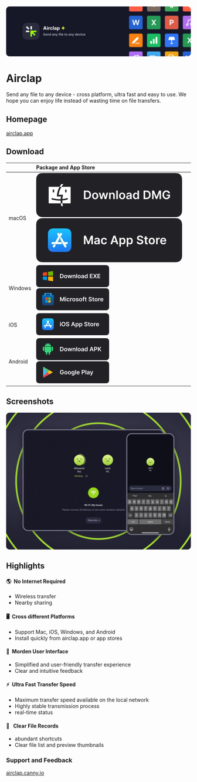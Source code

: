 [![banner](images/banner.webp)](https://www.airclap.app)
# Airclap
Send any file to any device - cross platform, ultra fast and easy to use. We hope you can enjoy life instead of wasting time on file transfers.

## Homepage
[airclap.app](https://www.airclap.app)

## Download
| | Package and App Store |
|:--|:--|
| macOS | [<img src="images/dmg.webp" alt="dmg" max-width=“199px” height="auto">](https://github.com/Gentleflow/Airclap/releases/latest/download/Airclap-macos.dmg) [<img src="images/mac.webp" alt="mac app store" max-width=“199px” height="auto">](https://apps.apple.com/app/%E7%89%87%E8%AF%AD/id6467128147) |
| Windows | [<img src="images/exe.webp" alt="dmg" width="199" height="60">](https://github.com/Gentleflow/Airclap/releases/latest/download/Airclap-windows.exe) <br> [<img src="images/ms.webp" alt="microsoft store" width="199" height="60">](https://www.microsoft.com/store/productId/9N19C4QDKR6D)|
| iOS  | [<img src="images/ios.webp" alt="ios app store" width="199" height="60">](https://apps.apple.com/app/%E7%89%87%E8%AF%AD/id6467128147) |
| Android | [<img src="images/apk.webp" alt="dmg" width="199" height="60">](https://github.com/Gentleflow/Airclap/releases/latest/download/Airclap-android.apk) <br> [<img src="images/gp.webp" alt="google play" width="199" height="60">](https://play.google.com/store/apps/details?id=tech.gentleflow.airclap.pro) |

## Screenshots
![Screenshots](images/display.webp)

## Highlights
#### 🌎 &nbsp;No Internet Required
- Wireless transfer
- Nearby sharing 
#### 🖥️ &nbsp;Cross different Platforms
- Support Mac, iOS, Windows, and Android
- Install quickly from airclap.app or app stores
#### 🔮 &nbsp;Morden User Interface
- Simplified and user-friendly transfer experience
- Clear and intuitive feedback
#### ⚡️ &nbsp;Ultra Fast Transfer Speed
- Maximum transfer speed available on the local network
- Highly stable transmission process
- real-time status
#### 📃 &nbsp; Clear File Records
- abundant shortcuts
- Clear file list and preview thumbnails

### Support and Feedback
[airclap.canny.io](https://airclap.canny.io/feedback)